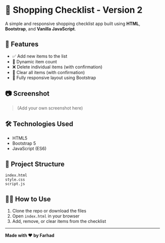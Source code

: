 # 🛒 Shopping Checklist - Version 2

A simple and responsive shopping checklist app built using **HTML**, **Bootstrap**, and **Vanilla JavaScript**.

## 🚀 Features

- ✅ Add new items to the list
- 🔢 Dynamic item count
- ❌ Delete individual items (with confirmation)
- 🧹 Clear all items (with confirmation)
- 📱 Fully responsive layout using Bootstrap

## 📷 Screenshot

> (Add your own screenshot here)

## 🛠️ Technologies Used

- HTML5
- Bootstrap 5
- JavaScript (ES6)

## 📂 Project Structure

```
index.html
style.css
script.js
```

## 🧑‍💻 How to Use

1. Clone the repo or download the files
2. Open `index.html` in your browser
3. Add, remove, or clear items from the checklist

---

**Made with ❤️ by Farhad**
